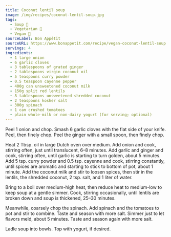 ```yaml
---
title: Coconut lentil soup
image: /img/recipes/coconut-lentil-soup.jpg
tags:
  - Soup 🥣
  - Vegetarian 🌿
  - Vegan 🌱
sourceLabel: Bon Appétit
sourceURL: https://www.bonappetit.com/recipe/vegan-coconut-lentil-soup
servings: 4
ingredients:
  - 1 large onion
  - 6 garlic cloves
  - 3 tablespoons of grated ginger
  - 2 tablespoons virgin coconut oil
  - 5 teaspoons curry powder
  - 0.5 teaspoon cayenne pepper
  - 400g can unsweetened coconut milk
  - 150g split red lentils
  - 8 tablespoons unsweetened shredded coconut
  - 2 teaspoons kosher salt
  - 300g spinach
  - 1 can crushed tomatoes
  - plain whole-milk or non-dairy yogurt (for serving; optional)
---
```


Peel 1 onion and chop. Smash 6 garlic cloves with the flat side of your knife. Peel, then finely chop. Peel the ginger with a small spoon, then finely chop.

Heat 2 Tbsp. oil in large Dutch oven over medium. Add onion and cook, stirring often, just until translucent, 6–8 minutes. Add garlic and ginger and cook, stirring often, until garlic is starting to turn golden, about 5 minutes. Add 5 tsp. curry powder and 0.5 tsp. cayenne and cook, stirring constantly, until spices are aromatic and starting to stick to bottom of pot, about 1 minute. Add the coconut milk and stir to loosen spices, then stir in the lentils, the shredded coconut, 2 tsp. salt, and 1 liter of water.

Bring to a boil over medium-high heat, then reduce heat to medium-low to keep soup at a gentle simmer. Cook, stirring occasionally, until lentils are broken down and soup is thickened, 25–30 minutes.

Meanwhile, coarsely chop the spinach. Add spinach and the tomatoes to pot and stir to combine. Taste and season with more salt. Simmer just to let flavors meld, about 5 minutes. Taste and season again with more salt.

Ladle soup into bowls. Top with yogurt, if desired.
